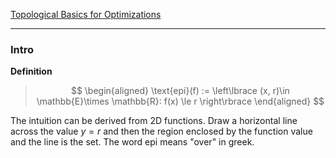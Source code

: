 [Topological Basics for Optimizations](Topological%20Basics%20for%20Optimizations.md)


---
### **Intro**

**Definition**

> $$
> \begin{aligned}
>     \text{epi}(f) := 
>     \left\lbrace
>         (x, r)\in \mathbb{E}\times \mathbb{R}: f(x) \le r
>     \right\rbrace
> \end{aligned}
> $$

The intuition can be derived from 2D functions. Draw a horizontal line across the value $y = r$ and then the region enclosed by the function value and the line is the set. The word epi means "over" in greek. 

